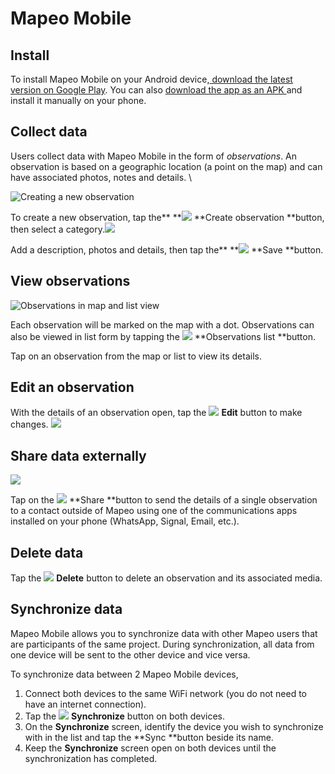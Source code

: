 # Mapeo Mobile

## Install

To install Mapeo Mobile on your Android device,[ download the latest version on Google Play​](https://play.google.com/store/apps/details?id=com.mapeo\&hl=en\_US). ​You can also [download the app as an APK ](https://apk.mapeo.app/latest/)and install it manually on your phone. ​

## Collect data

Users collect data with Mapeo Mobile in the form of _observations_. An observation is based on a geographic location (a point on the map) and can have associated photos, notes and details. \


![Creating a new observation](../../.gitbook/assets/mm-homescreen-and-categories.png)

To create a new observation, tap the** **![](../.gitbook/assets/create\_observation.png) **Create observation **button, then select a category.![](../../.gitbook/assets/mm-observation-add-details.png)

Add a description, photos and details, then tap the** **![](<../.gitbook/assets/app icons\_Save-check.png>) **Save **button.

## View observations

![Observations in map and list view](../../.gitbook/assets/mm-view-obs-map-list.png)

Each observation will be marked on the map with a dot. Observations can also be viewed in list form by tapping the ![](<../.gitbook/assets/app icons\_Observation-list\_BLACK.png>) **Observations list **button.

Tap on an observation from the map or list to view its details.&#x20;

## Edit an observation

With the details of an observation open, tap the ![](<../.gitbook/assets/app icons\_Edit-pencil.png>) **Edit** button to make changes. ![](../../.gitbook/assets/mm-edit-obs-icon.png)

## Share data externally

![](../../.gitbook/assets/mm-observation-view.png)

Tap on the ![](<../.gitbook/assets/app icons\_Share.png>) **Share **button to send the details of a single observation to a contact outside of Mapeo using one of the communications apps installed on your phone (WhatsApp, Signal, Email, etc.).

## Delete data

Tap the ![](<../.gitbook/assets/app icons\_Delete-trash.png>) **Delete** button to delete an observation and its associated media.

## Synchronize data

Mapeo Mobile allows you to synchronize data with other Mapeo users that are participants of the same project. During synchronization, all data from one device will be sent to the other device and vice versa.

To synchronize data between 2 Mapeo Mobile devices,

1. Connect both devices to the same WiFi network (you do not need to have an internet connection).
2. Tap the ![](<../.gitbook/assets/app icons\_Sync.png>) **Synchronize** button on both devices.
3. On the **Synchronize** screen, identify the device you wish to synchronize with in the list and tap the **Sync **button beside its name.
4. Keep the **Synchronize** screen open on both devices until the synchronization has completed.
